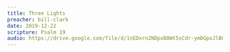 ```yaml
---
title: Three Lights
preacher: bill-clark
date: 2019-12-22
scripture: Psalm 19
audio: https://drive.google.com/file/d/1nEDxrn2NDpxB8Wt5sCdr-ymDGpoJlBOl/view
---
```

